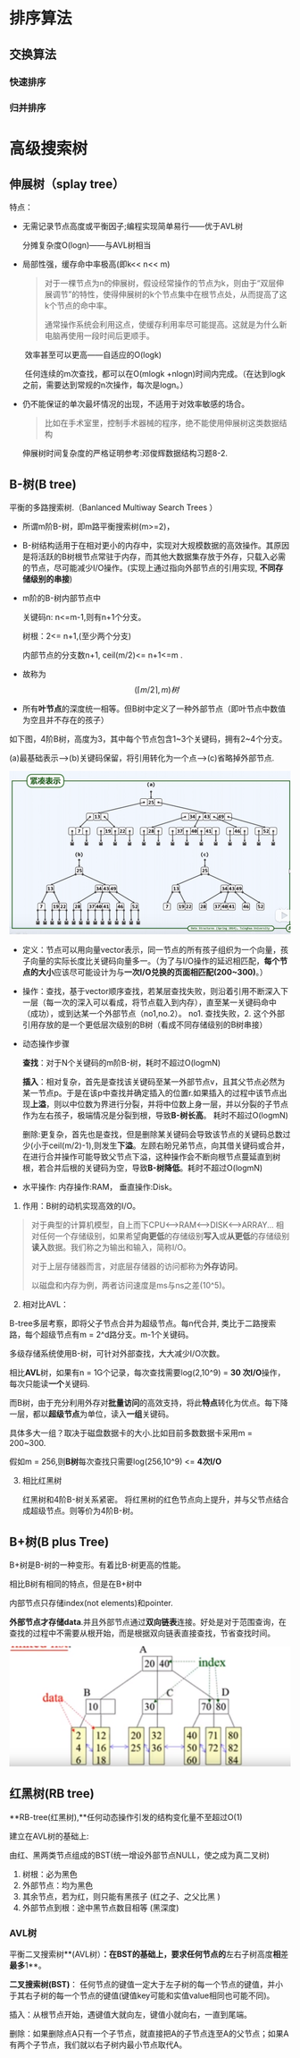 # 排序算法

## 交换算法

### 快速排序

### 归并排序







# 高级搜索树

## 伸展树（splay tree）

特点：

- 无需记录节点高度或平衡因子;编程实现简单易行——优于AVL树

  分摊复杂度O(logn)——与AVL树相当

- 局部性强，缓存命中率极高(即k<< n<< m)

  > 对于一棵节点为n的伸展树，假设经常操作的节点为k，则由于“双层伸展调节”的特性，使得伸展树的k个节点集中在根节点处，从而提高了这k个节点的命中率。
  >
  > 通常操作系统会利用这点，使缓存利用率尽可能提高。这就是为什么新电脑再使用一段时间后更顺手。

  ​	效率甚至可以更高——自适应的O(logk)

  ​	任何连续的m次查找，都可以在O(mlogk +nlogn)时间内完成。（在达到logk之前，需要达到常规的n次操作，每次是logn。）

- 仍不能保证的单次最坏情况的出现，不适用于对效率敏感的场合。

  >  比如在手术室里，控制手术器械的程序，绝不能使用伸展树这类数据结构

  伸展树时间复杂度的严格证明参考:邓俊辉数据结构习题8-2.

## B-树(B tree) 

平衡的多路搜索树.（Banlanced Multiway Search Trees ）

- 所谓m阶B-树，即m路平衡搜索树(m>=2)，

- B-树结构适用于在相对更小的内存中，实现对大规模数据的高效操作。其原因是将活跃的B树根节点常驻于内存，而其他大数据集存放于外存，只载入必需的节点，尽可能减少I/O操作。(实现上通过指向外部节点的引用实现, **不同存储级别的串接**)

- m阶的B-树内部节点中

  关键码n: n<=m-1,则有n+1个分支。

  树根：2<= n+1,(至少两个分支)

  内部节点的分支数n+1,  ceil(m/2)<= n+1<=m . 

- 故称为
  $$
  (\left \lceil m/2 \right \rceil,m) 树
  $$





- 所有**叶节点**的深度统一相等。但B树中定义了一种外部节点（即叶节点中数值为空且并不存在的孩子）

​	如下图，4阶B树，高度为3，其中每个节点包含1~3个关键码，拥有2~4个分支。

​	(a)最基础表示——>(b)关键码保留，将引用转化为一个点——>(c)省略掉外部节点.

![B-tree.png](https://github.com/Realee007/jobbook/blob/master/src/image/B-tree.png?raw=true) 


- 定义：节点可以用向量vector表示，同一节点的所有孩子组织为一个向量，孩子向量的实际长度比关键码向量多一。（为了与I/O操作的延迟相匹配，**每个节点的大小**应该尽可能设计为与**一次I/O兑换的页面相匹配(200~300)**。）

- 操作：查找，基于vector顺序查找，若某层查找失败，则沿着引用不断深入下一层（每一次的深入可以看成，将节点载入到内存），直至某一关键码命中（成功），或到达某一个外部节点（no1,no.2）。 no1. 查找失败，2. 这个外部引用存放的是一个更低层次级别的B树（看成不同存储级别的B树串接）

- 动态操作步骤

  **查找**：对于N个关键码的m阶B-树，耗时不超过O(logmN)

  **插入**：相对复杂，首先是查找该关键码至某一外部节点v，且其父节点必然为某一节点p。于是在该p中查找并确定插入的位置r.如果插入的过程中该节点出现**上溢**，则以中位数为界进行分裂，并将中位数上身一层，并以分裂的子节点作为左右孩子，极端情况是分裂到根，导致**B-树长高**。 耗时不超过O(logmN)

  删除:更复杂，首先也是查找，但是删除某关键码会导致该节点的关键码总数过少(小于ceil(m/2)-1),则发生**下溢**。左顾右盼兄弟节点，向其借关键码或合并，在进行合并操作可能导致父节点下溢，这种操作会不断向根节点蔓延直到树根，若合并后根的关键码为空，导致**B-树降低**。耗时不超过O(logmN)

- 水平操作: 内存操作:RAM， 垂直操作:Disk。



1. 作用：B树的动机实现高效的I/O。

> 对于典型的计算机模型，自上而下CPU<——>RAM<——>DISK<——>ARRAY... 相对任何一个存储级别，如果希望**向更低**的存储级别**写入**或**从更低**的存储级别**读入**数据。我们称之为输出和输入，简称I/O。
>
> 对于上层存储器而言，对底层存储器的访问都称为**外存访问**。
>
> 以磁盘和内存为例，两者访问速度是ms与ns之差(10^5)。

2. 相对比AVL：

B-tree多层考察，即将父子节点合并为超级节点。每n代合并, 类比于二路搜索路，每个超级节点有m = 2^d路分支。m-1个关键码。

多级存储系统使用B-树，可针对外部查找，大大减少I/O次数。

相比**AVL**树，如果有n = 1G个记录，每次查找需要log(2,10^9) = **30 次I/O**操作，每次只能读**一个**关键码.

而B树，由于充分利用外存对**批量访问**的高效支持，将此**特点**转化为优点。每下降一层，都以**超级节点**为单位，读入**一组**关键码。

具体多大一组？取决于磁盘数据卡的大小.比如目前多数数据卡采用m = 200~300.

假如m = 256,则**B树**每次查找只需要log(256,10^9) <= **4次I/O**

3. 相比红黑树

   红黑树和4阶B-树关系紧密。 将红黑树的红色节点向上提升，并与父节点结合成超级节点。则等价为4阶B-树。



## B+树(B plus Tree)

B+树是B-树的一种变形。有着比B-树更高的性能。

相比B树有相同的特点，但是在B+树中

内部节点只存储index(not elements)和pointer.

**外部节点才存储data**.并且外部节点通过**双向链表**连接。好处是对于范围查询，在查找的过程中不需要从根开始，而是根据双向链表直接查找，节省查找时间。

![BplusTree.png](https://github.com/Realee007/jobbook/blob/master/src/image/BplusTree.png?raw=true) 



## 红黑树(RB tree)

**RB-tree(红黑树),**任何动态操作引发的结构变化量不至超过O(1)

建立在AVL树的基础上:

由红、黑两类节点组成的BST(统一增设外部节点NULL，使之成为真二叉树)

1. 树根：必为黑色
2. 外部节点：均为黑色
3. 其余节点，若为红，则只能有黑孩子 (红之子、之父比黑 )
4. 外部节点到根：途中黑节点数目相等 (黑深度)

### AVL树

平衡二叉搜索树**(AVL树）**：在BST的基础上，要求任何节点的**左右子树高度**相**差**最多**1**。

**二叉搜索树(BST)**： 任何节点的键值一定大于左子树的每一个节点的键值，并小于其右子树的每一个节点的键值(键值key可能和实值value相同也可能不同)。

插入：从根节点开始，遇键值大就向左，键值小就向右，一直到尾端。

删除：如果删除点A只有一个子节点，就直接把A的子节点连至A的父节点；如果A有两个子节点，我们就以右子树内最小节点取代A。

